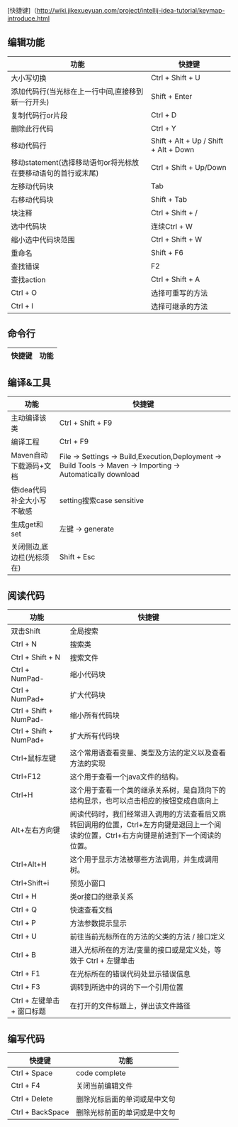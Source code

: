 [快捷键]（http://wiki.jikexueyuan.com/project/intellij-idea-tutorial/keymap-introduce.html


## 编辑功能
功能 | 快捷键
--- | ---
大小写切换 | Ctrl + Shift + U
添加代码行(当光标在上一行中间,直接移到新一行开头) | Shift + Enter
复制代码行or片段 | Ctrl + D
删除此行代码 | Ctrl + Y
移动代码行 |   Shift + Alt + Up / Shift + Alt + Down
移动statement(选择移动语句or将光标放在要移动语句的首行或末尾)  | Ctrl + Shift + Up/Down
左移动代码块| Tab
右移动代码块|   Shift + Tab
块注释 |   Ctrl + Shift + /
选中代码块  |   连续Ctrl + W
缩小选中代码块范围 | Ctrl + Shift + W
重命名  |  Shift + F6
查找错误 | F2
查找action | Ctrl + Shift + A
Ctrl + O | 选择可重写的方法
Ctrl + I |	选择可继承的方法
## 命令行
快捷键 | 功能
--- | ---


## 编译&工具
功能 | 快捷键
--- | ---
主动编译该类 | Ctrl + Shift + F9
编译工程 | Ctrl + F9
 Maven自动下载源码+文档 | File -> Settings -> Build,Execution,Deployment -> Build Tools -> Maven -> Importing -> Automatically download 
使idea代码补全大小写不敏感 | setting搜索case sensitive
生成get和set |  左键 -> generate 
关闭侧边,底边栏(光标须在) | Shift + Esc
## 阅读代码

功能 | 快捷键
--- | ---
双击Shift | 全局搜索 
Ctrl + N | 搜索类   
Ctrl + Shift + N | 搜索文件
Ctrl + NumPad- | 缩小代码块
Ctrl + NumPad+ | 扩大代码块
Ctrl + Shift + NumPad- | 缩小所有代码块
Ctrl +  Shift + NumPad+ | 扩大所有代码块
Ctrl+鼠标左键 | 这个常用语查看变量、类型及方法的定义以及查看方法的实现
Ctrl+F12 | 这个用于查看一个java文件的结构。
Ctrl+H | 这个用于查看一个类的继承关系树，是自顶向下的结构显示，也可以点击相应的按钮变成自底向上
Alt+左右方向键 | 阅读代码时，我们经常进入调用的方法查看后又跳转回调用的位置，Ctrl+左方向键是退回上一个阅读的位置，Ctrl+右方向键是前进到下一个阅读的位置。
Ctrl+Alt+H | 这个用于显示方法被哪些方法调用，并生成调用树。
Ctrl+Shift+i | 预览小窗口
Ctrl + H | 类or接口的继承关系
Ctrl + Q | 快速查看文档
Ctrl + P | 方法参数提示显示
Ctrl + U | 前往当前光标所在的方法的父类的方法 / 接口定义
Ctrl + B | 进入光标所在的方法/变量的接口或是定义处，等效于 Ctrl + 左键单击 
Ctrl + F1 | 在光标所在的错误代码处显示错误信息
Ctrl + F3 | 调转到所选中的词的下一个引用位置
Ctrl + 左键单击 + 窗口标题 |	在打开的文件标题上，弹出该文件路径 

## 编写代码
快捷键 | 功能
--- | ---
Ctrl + Space | code complete
Ctrl + F4 |	关闭当前编辑文件
Ctrl + Delete |	删除光标后面的单词或是中文句 
Ctrl + BackSpace |	删除光标前面的单词或是中文句 
